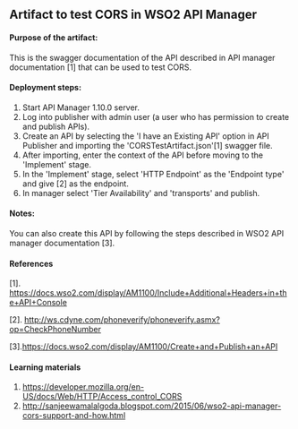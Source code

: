 ## Artifact to test CORS in WSO2 API Manager

#### Purpose of the artifact:

This is the swagger documentation of the API described in API manager documentation [1] that can be used to test CORS.

#### Deployment steps:
1. Start API Manager 1.10.0 server.
2. Log into publisher with admin user (a user who has permission to create and publish APIs).
3. Create an API by selecting the 'I have an Existing API' option in API Publisher and importing the 'CORSTestArtifact.json'[1] swagger file.
4. After importing, enter the context of the API before moving to the 'Implement' stage.
5. In the 'Implement' stage, select 'HTTP Endpoint' as the 'Endpoint type' and give [2] as the endpoint.
6. In manager select 'Tier Availability' and 'transports' and publish.

#### Notes:

You can also create this API by following the steps described in WSO2 API manager documentation [3].

####  References

[1]. https://docs.wso2.com/display/AM1100/Include+Additional+Headers+in+the+API+Console

[2]. http://ws.cdyne.com/phoneverify/phoneverify.asmx?op=CheckPhoneNumber

[3].https://docs.wso2.com/display/AM1100/Create+and+Publish+an+API

#### Learning materials

1. https://developer.mozilla.org/en-US/docs/Web/HTTP/Access_control_CORS
2. http://sanjeewamalalgoda.blogspot.com/2015/06/wso2-api-manager-cors-support-and-how.html
